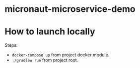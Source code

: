 # micronaut-microservice-demo

# How to launch locally
Steps:
- `docker-compose up` from project docker module.
- `./gradlew run` from project root.